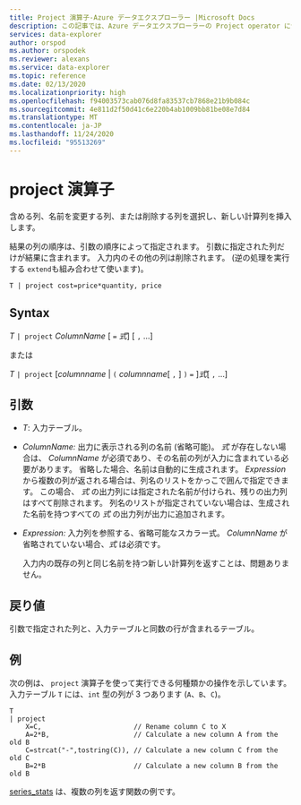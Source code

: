 ```yaml
---
title: Project 演算子-Azure データエクスプローラー |Microsoft Docs
description: この記事では、Azure データエクスプローラーの Project operator について説明します。
services: data-explorer
author: orspod
ms.author: orspodek
ms.reviewer: alexans
ms.service: data-explorer
ms.topic: reference
ms.date: 02/13/2020
ms.localizationpriority: high
ms.openlocfilehash: f94003573cab076d8fa83537cb7868e21b9b084c
ms.sourcegitcommit: 4e811d2f50d41c6e220b4ab1009bb81be08e7d84
ms.translationtype: MT
ms.contentlocale: ja-JP
ms.lasthandoff: 11/24/2020
ms.locfileid: "95513269"
---
```

# <a name="project-operator"></a>project 演算子

含める列、名前を変更する列、または削除する列を選択し、新しい計算列を挿入します。 

結果の列の順序は、引数の順序によって指定されます。 引数に指定された列だけが結果に含まれます。 入力内のその他の列は削除されます。  (逆の処理を実行する `extend`も組み合わせて使います)。

```kusto
T | project cost=price*quantity, price
```

## <a name="syntax"></a>Syntax

*T* `| project` *ColumnName* [ `=` *式*] [ `,` ...]
  
または
  
*T* `| project` [*columnname*  |  `(` *columnname*[ `,` ] `)` `=` ]*式*[ `,` ...]

## <a name="arguments"></a>引数

* *T*: 入力テーブル。
* *ColumnName:* 出力に表示される列の名前 (省略可能)。 *式* が存在しない場合は、 *ColumnName* が必須であり、その名前の列が入力に含まれている必要があります。 省略した場合、名前は自動的に生成されます。 *Expression* から複数の列が返される場合は、列名のリストをかっこで囲んで指定できます。 この場合、 *式* の出力列には指定された名前が付けられ、残りの出力列はすべて削除されます。 列名のリストが指定されていない場合は、生成された名前を持つすべての *式* の出力列が出力に追加されます。
* *Expression:* 入力列を参照する、省略可能なスカラー式。 *ColumnName* が省略されていない場合、*式* は必須です。

    入力内の既存の列と同じ名前を持つ新しい計算列を返すことは、問題ありません。

## <a name="returns"></a>戻り値

引数で指定された列と、入力テーブルと同数の行が含まれるテーブル。

## <a name="example"></a>例

次の例は、 `project` 演算子を使って実行できる何種類かの操作を示しています。 入力テーブル `T` には、`int` 型の列が 3 つあります (`A`、`B`、`C`)。 

```kusto
T
| project
    X=C,                       // Rename column C to X
    A=2*B,                     // Calculate a new column A from the old B
    C=strcat("-",tostring(C)), // Calculate a new column C from the old C
    B=2*B                      // Calculate a new column B from the old B
```

[series_stats](series-statsfunction.md) は、複数の列を返す関数の例です。